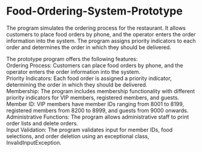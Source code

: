 # Food-Ordering-System-Prototype

The program simulates the ordering process for the restaurant. It allows customers to place food orders by phone, and the operator enters the order information into the system. The program assigns priority indicators to each order and determines the order in which they should be delivered.

The prototype program offers the following features:
<br>
Ordering Process: Customers can place food orders by phone, and the operator enters the order information into the system.
<br>
Priority Indicators: Each food order is assigned a priority indicator, determining the order in which they should be delivered.
<br>
Membership: The program includes membership functionality with different priority indicators for VIP members, registered members, and guests.
<br>
Member ID: VIP members have member IDs ranging from 8001 to 8199, registered members from 8200 to 8999, and guests from 9000 onwards.
<br>
Administrative Functions: The program allows administrative staff to print order lists and delete orders.
<br>
Input Validation: The program validates input for member IDs, food selections, and order deletion using an exceptional class, InvalidInputException.
